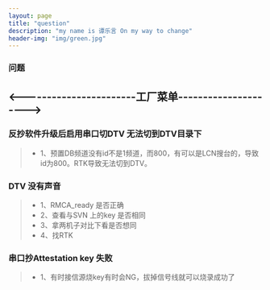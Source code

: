 ```yaml
---
layout: page
title: "question"
description: "my name is 谭乐言 On my way to change"
header-img: "img/green.jpg"
---
```



### 问题

## <-----------------------工厂菜单-------------------——>

### 反抄软件升级后启用串口切DTV 无法切到DTV目录下
> * 1、预置DB频道没有id不是1频道，而800，有可以是LCN搜台的，导致id为800。RTK导致无法切到DTV。


### DTV 没有声音
> * 1、RMCA_ready 是否正确
> * 2、查看与SVN 上的key 是否相同
> * 3、拿两机子对比下看是否想同
> * 4、找RTK


### 串口抄Attestation key 失败
> * 1、有时接信源烧key有时会NG，拔掉信号线就可以烧录成功了







